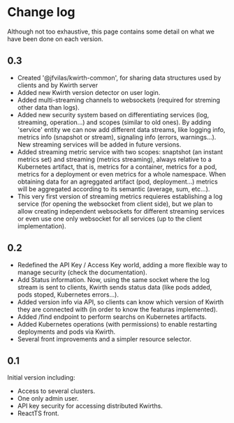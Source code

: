# Change log
Although not too exhaustive, this page contains some detail on what we have been done on each version.

## 0.3

  - Created '@jfvilas/kwirth-common', for sharing data structures used by clients and by Kwirth server
  - Added new Kwirth version detector on user login.
  - Added multi-streaming channels to websockets (required for streming other data than logs).
  - Added new security system based on differentiating services (log, streaming, operation...) and scopes (similar to old ones). By adding 'service' entity we can now add different data streams, like logging info, metrics info (snapshot or stream), signaling info (errors, warnings...). New streaming services will be added in future versions.
  - Added streaming metric service with two scopes: snaptshot (an instant metrics set) and streaming (metrics streaming), always relative to a Kubernetes artifact, that is, metrics for a container, metrics for a pod, metrics for a deployment or even metrics for a whole namespace. When obtaining data for an agreggated artifact (pod, deployment...) metrics will be aggregated according to its semantic (average, sum, etc...).
  - This very first version of streaming metrics requieres establishing a log service (for opening the websocket from client side), but we plan to allow creating independent websockets for different streaming services or even use one only websocket for all services (up to the client implementation).

## 0.2

  - Redefined the API Key / Access Key world, adding a more flexible way to manage security (check the documentation).
  - Add Status information. Now, using the same socket where the log stream is sent to clients, Kwirth sends status data (like pods added, pods stoped, Kubernetes errors...).
  - Added version info via API, so clients can know which version of Kwirth they are connected with (in order to know the featuras implemented).
  - Added /find endpoint to perform searchs on Kubernetes artifacts.
  - Added Kubernetes operations (with permissions) to enable restarting deployments and pods via Kwirth.
  - Several front improvements and a simpler resource selector.

## 0.1

Initial version including:
  - Access to several clusters.
  - One only admin user.
  - API key security for accessing distributed Kwirths.
  - ReactTS front.
  